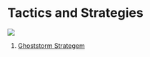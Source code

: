 # Tactics and Strategies

![](https://static.wikia.nocookie.net/starwars/images/7/70/Bacta_War.jpg)

1. [Ghoststorm Strategem](/Strategies/Ghoststorm.md)
